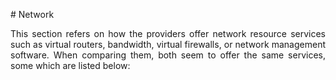 # Network 

<p align="justify"> This section refers on how the providers offer network resource services such as virtual routers, bandwidth, virtual firewalls, or network management software. When comparing them, both seem to offer the same services, some which are listed below: </p>  
